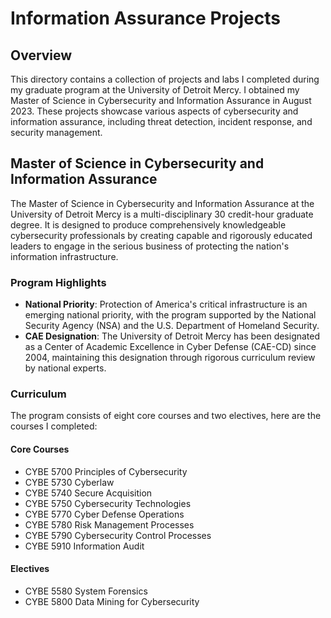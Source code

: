 # Information Assurance Projects

## Overview
This directory contains a collection of projects and labs I completed during my graduate program at the University of Detroit Mercy. I obtained my Master of Science in Cybersecurity and Information Assurance in August 2023. These projects showcase various aspects of cybersecurity and information assurance, including threat detection, incident response, and security management.

## Master of Science in Cybersecurity and Information Assurance
The Master of Science in Cybersecurity and Information Assurance at the University of Detroit Mercy is a multi-disciplinary 30 credit-hour graduate degree. It is designed to produce comprehensively knowledgeable cybersecurity professionals by creating capable and rigorously educated leaders to engage in the serious business of protecting the nation's information infrastructure.

### Program Highlights
- **National Priority**: Protection of America's critical infrastructure is an emerging national priority, with the program supported by the National Security Agency (NSA) and the U.S. Department of Homeland Security.
- **CAE Designation**: The University of Detroit Mercy has been designated as a Center of Academic Excellence in Cyber Defense (CAE-CD) since 2004, maintaining this designation through rigorous curriculum review by national experts.

### Curriculum
The program consists of eight core courses and two electives, here are the courses I completed:

#### Core Courses
- CYBE 5700 Principles of Cybersecurity
- CYBE 5730 Cyberlaw 
- CYBE 5740 Secure Acquisition
- CYBE 5750 Cybersecurity Technologies
- CYBE 5770 Cyber Defense Operations
- CYBE 5780 Risk Management Processes
- CYBE 5790 Cybersecurity Control Processes
- CYBE 5910 Information Audit

#### Electives
- CYBE 5580 System Forensics
- CYBE 5800 Data Mining for Cybersecurity
<!-- 
## Contents
The projects in this directory include:

1. **Risk Management Case Study**:
   - Implementing risk management processes.
   - Conducting risk assessments and developing mitigation strategies.

2. **Cyber Defense Operations**:
   - Managing cyber defense operations within a simulated environment.
   - Responding to various security incidents and ensuring system integrity. -->


